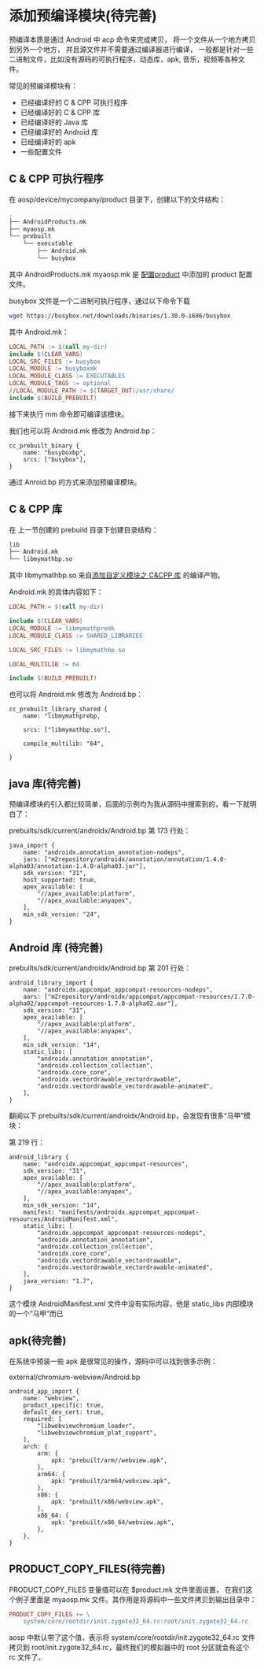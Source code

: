 # 添加预编译模块(待完善)

预编译本质是通过 Android 中 acp 命令来完成拷贝， 将一个文件从一个地方拷贝到另外一个地方， 并且源文件并不需要通过编译器进行编译， 一般都是针对一些二进制文件，比如没有源码的可执行程序，动态库，apk, 音乐，视频等各种文件。

常见的预编译模块有：

* 已经编译好的 C & CPP 可执行程序
* 已经编译好的 C & CPP 库
* 已经编译好的 Java 库
* 已经编译好的 Android 库
* 已经编译好的 apk
* 一些配置文件


## C & CPP 可执行程序

在 aosp/device/mycompany/product 目录下，创建以下的文件结构：

```bash
.
├── AndroidProducts.mk
├── myaosp.mk
└── prebuilt
    └── executable
        ├── Android.mk
        └── busybox
```

其中 AndroidProducts.mk myaosp.mk 是 [配置product](https://github.com/ahaoddu/AndroidKnowledgeHierarchy/blob/main/4.Framework%E5%BC%80%E5%8F%91/%E9%85%8D%E7%BD%AEProduct.md) 中添加的 product 配置文件。


busybox 文件是一个二进制可执行程序，通过以下命令下载

```bash
wget https://busybox.net/downloads/binaries/1.30.0-i686/busybox
```

其中 Android.mk：

```makefile
LOCAL_PATH := $(call my-dir)
include $(CLEAR_VARS)
LOCAL_SRC_FILES := busybox
LOCAL_MODULE := busyboxmk
LOCAL_MODULE_CLASS := EXECUTABLES
LOCAL_MODULE_TAGS := optional
//LOCAL_MODULE_PATH := $(TARGET_OUT)/usr/share/
include $(BUILD_PREBUILT)
```
接下来执行 mm 命令即可编译该模块。

我们也可以将 Android.mk 修改为 Android.bp：

```soong
cc_prebuilt_binary {
    name: "busyboxbp",
    srcs: ["busybox"],
}
```

通过 Anroid.bp 的方式来添加预编译模块。


## C & CPP 库
 
在 上一节创建的 prebuild 目录下创建目录结构：

```bash
lib
├── Android.mk
└── libmymathbp.so
```

其中 libmymathbp.so 来自[添加自定义模块之 C&CPP 库](https://github.com/ahaoddu/AndroidKnowledgeHierarchy/blob/main/4.Framework%E5%BC%80%E5%8F%91/%E6%B7%BB%E5%8A%A0%E8%87%AA%E5%AE%9A%E4%B9%89%E6%A8%A1%E5%9D%97%E4%B9%8B%20C%26CPP%20%E5%BA%93.md) 的编译产物。

Android.mk 的具体内容如下：

```makefile
LOCAL_PATH:= $(call my-dir)

include $(CLEAR_VARS)
LOCAL_MODULE := libmymathpremk
LOCAL_MODULE_CLASS := SHARED_LIBRARIES

LOCAL_SRC_FILES := libmymathbp.so 

LOCAL_MULTILIB := 64

include $(BUILD_PREBUILT)

```

也可以将 Android.mk 修改为 Android.bp：

```soong
cc_prebuilt_library_shared {
    name: "libmymathprebp,

    srcs: ["libmymathbp.so"],

    compile_multilib: "64",

}
```

## java 库(待完善)

预编译模块的引入都比较简单，后面的示例均为我从源码中搜索到的，看一下就明白了：

prebuilts/sdk/current/androidx/Android.bp 第 173 行处：

```soong
java_import {
    name: "androidx.annotation_annotation-nodeps",
    jars: ["m2repository/androidx/annotation/annotation/1.4.0-alpha03/annotation-1.4.0-alpha03.jar"],
    sdk_version: "31",
    host_supported: true,
    apex_available: [
        "//apex_available:platform",
        "//apex_available:anyapex",
    ],
    min_sdk_version: "24",
}
```

## Android 库 (待完善)

prebuilts/sdk/current/androidx/Android.bp 第 201 行处：

```soong
android_library_import {
    name: "androidx.appcompat_appcompat-resources-nodeps",
    aars: ["m2repository/androidx/appcompat/appcompat-resources/1.7.0-alpha02/appcompat-resources-1.7.0-alpha02.aar"],
    sdk_version: "31",
    apex_available: [
        "//apex_available:platform",
        "//apex_available:anyapex",
    ],
    min_sdk_version: "14",
    static_libs: [
        "androidx.annotation_annotation",
        "androidx.collection_collection",
        "androidx.core_core",
        "androidx.vectordrawable_vectordrawable",
        "androidx.vectordrawable_vectordrawable-animated",
    ],
}
```

翻阅以下 prebuilts/sdk/current/androidx/Android.bp，会发现有很多“马甲”模块：


第 219 行：

```soong
android_library {
    name: "androidx.appcompat_appcompat-resources",
    sdk_version: "31",
    apex_available: [
        "//apex_available:platform",
        "//apex_available:anyapex",
    ],
    min_sdk_version: "14",
    manifest: "manifests/androidx.appcompat_appcompat-resources/AndroidManifest.xml",
    static_libs: [
        "androidx.appcompat_appcompat-resources-nodeps",
        "androidx.annotation_annotation",
        "androidx.collection_collection",
        "androidx.core_core",
        "androidx.vectordrawable_vectordrawable",
        "androidx.vectordrawable_vectordrawable-animated",
    ],
    java_version: "1.7",
}
```

这个模块 AndroidManifest.xml 文件中没有实际内容，他是 static_libs 内部模块的一个“马甲”而已


## apk(待完善)

在系统中预装一些 apk 是很常见的操作，源码中可以找到很多示例：

external/chromium-webview/Android.bp

```soong
android_app_import {
    name: "webview",
    product_specific: true,
    default_dev_cert: true,
    required: [
        "libwebviewchromium_loader",
        "libwebviewchromium_plat_support",
    ],
    arch: {
        arm: {
            apk: "prebuilt/arm//webview.apk",
        },
        arm64: {
            apk: "prebuilt/arm64/webview.apk",
        },
        x86: {
            apk: "prebuilt/x86/webview.apk",
        },
        x86_64: {
            apk: "prebuilt/x86_64/webview.apk",
        },
    },
}
```


## PRODUCT_COPY_FILES(待完善)

PRODUCT_COPY_FILES 变量值可以在 $product.mk 文件里面设置， 在我们这个例子里面是 myaosp.mk 文件。其作用是将源码中一些文件拷贝到输出目录中：

```makefile
PRODUCT_COPY_FILES += \
    system/core/rootdir/init.zygote32_64.rc:root/init.zygote32_64.rc
```

aosp 中默认带了这个值，表示将 system/core/rootdir/init.zygote32_64.rc 文件拷贝到 root/init.zygote32_64.rc，最终我们的模拟器中的 root 分区就会有这个 rc 文件了。
